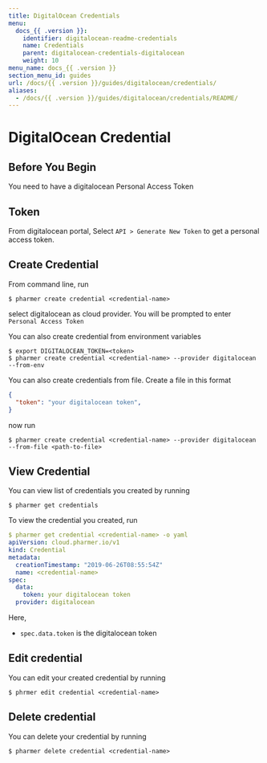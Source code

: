 ```yaml
---
title: DigitalOcean Credentials
menu:
  docs_{{ .version }}:
    identifier: digitalocean-readme-credentials
    name: Credentials
    parent: digitalocean-credentials-digitalocean
    weight: 10
menu_name: docs_{{ .version }}
section_menu_id: guides
url: /docs/{{ .version }}/guides/digitalocean/credentials/
aliases:
  - /docs/{{ .version }}/guides/digitalocean/credentials/README/
---
```


# DigitalOcean Credential

## Before You Begin
You need to have a digitalocean Personal Access Token

## Token
From digitalocean portal, Select `API > Generate New Token` to get a personal access token.

## Create Credential

From command line, run

```console
$ pharmer create credential <credential-name>
```

select digitalocean as cloud provider. You will be prompted to enter `Personal Access Token`

You can also create credential from environment variables

```console
$ export DIGITALOCEAN_TOKEN=<token>
$ pharmer create credential <credential-name> --provider digitalocean --from-env
```

You can also create credentials from file. Create a file in this format

```json
{
  "token": "your digitalocean token",
}
```

now run

```console
$ pharmer create credential <credential-name> --provider digitalocean --from-file <path-to-file>
```

## View Credential

You can view list of credentials you created by running

```console
$ pharmer get credentials
```

To view the credential you created, run

```yaml
$ pharmer get credential <credential-name> -o yaml
apiVersion: cloud.pharmer.io/v1
kind: Credential
metadata:
  creationTimestamp: "2019-06-26T08:55:54Z"
  name: <credential-name>
spec:
  data:
    token: your digitalocean token
  provider: digitalocean
```

Here,
 - `spec.data.token` is the digitalocean token


## Edit credential

You can edit your created credential by running

```console
$ phrmer edit credential <credential-name>
```

## Delete credential

You can delete your credential by running

```console
$ pharmer delete credential <credential-name>
